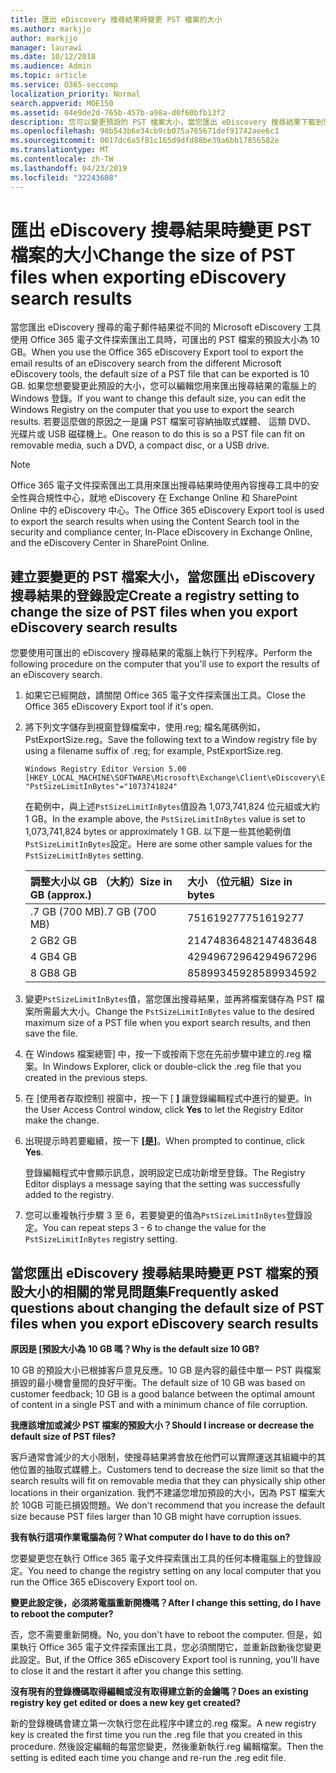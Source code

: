 ```yaml
---
title: 匯出 eDiscovery 搜尋結果時變更 PST 檔案的大小
ms.author: markjjo
author: markjjo
manager: laurawi
ms.date: 10/12/2018
ms.audience: Admin
ms.topic: article
ms.service: O365-seccomp
localization_priority: Normal
search.appverid: MOE150
ms.assetid: 04e9de2d-765b-457b-a98a-d0f60bfb13f2
description: 您可以變更預設的 PST 檔案大小，當您匯出 eDiscovery 搜尋結果下載到您的電腦。
ms.openlocfilehash: 98b543b6e34cb9cb075a765671def91742aee6c1
ms.sourcegitcommit: 0017dc6a5f81c165d9dfd88be39a6bb17856582e
ms.translationtype: MT
ms.contentlocale: zh-TW
ms.lasthandoff: 04/23/2019
ms.locfileid: "32243608"
---
```

# <a name="change-the-size-of-pst-files-when-exporting-ediscovery-search-results"></a><span data-ttu-id="ab1f0-103">匯出 eDiscovery 搜尋結果時變更 PST 檔案的大小</span><span class="sxs-lookup"><span data-stu-id="ab1f0-103">Change the size of PST files when exporting eDiscovery search results</span></span>

<span data-ttu-id="ab1f0-104">當您匯出 eDiscovery 搜尋的電子郵件結果從不同的 Microsoft eDiscovery 工具使用 Office 365 電子文件探索匯出工具時，可匯出的 PST 檔案的預設大小為 10 GB。</span><span class="sxs-lookup"><span data-stu-id="ab1f0-104">When you use the Office 365 eDiscovery Export tool to export the email results of an eDiscovery search from the different Microsoft eDiscovery tools, the default size of a PST file that can be exported is 10 GB.</span></span> <span data-ttu-id="ab1f0-105">如果您想要變更此預設的大小，您可以編輯您用來匯出搜尋結果的電腦上的 Windows 登錄。</span><span class="sxs-lookup"><span data-stu-id="ab1f0-105">If you want to change this default size, you can edit the Windows Registry on the computer that you use to export the search results.</span></span> <span data-ttu-id="ab1f0-106">若要這麼做的原因之一是讓 PST 檔案可容納抽取式媒體、 這類 DVD、 光碟片或 USB 磁碟機上。</span><span class="sxs-lookup"><span data-stu-id="ab1f0-106">One reason to do this is so a PST file can fit on removable media, such a DVD, a compact disc, or a USB drive.</span></span> 
  
> [!NOTE]
>  <span data-ttu-id="ab1f0-107">Office 365 電子文件探索匯出工具用來匯出搜尋結果時使用內容搜尋工具中的安全性與合規性中心，就地 eDiscovery 在 Exchange Online 和 SharePoint Online 中的 eDiscovery 中心。</span><span class="sxs-lookup"><span data-stu-id="ab1f0-107">The Office 365 eDiscovery Export tool is used to export the search results when using the Content Search tool in the security and compliance center, In-Place eDiscovery in Exchange Online, and the eDiscovery Center in SharePoint Online.</span></span>
  
## <a name="create-a-registry-setting-to-change-the-size-of-pst-files-when-you-export-ediscovery-search-results"></a><span data-ttu-id="ab1f0-108">建立要變更的 PST 檔案大小，當您匯出 eDiscovery 搜尋結果的登錄設定</span><span class="sxs-lookup"><span data-stu-id="ab1f0-108">Create a registry setting to change the size of PST files when you export eDiscovery search results</span></span>

<span data-ttu-id="ab1f0-109">您要使用可匯出的 eDiscovery 搜尋結果的電腦上執行下列程序。</span><span class="sxs-lookup"><span data-stu-id="ab1f0-109">Perform the following procedure on the computer that you'll use to export the results of an eDiscovery search.</span></span>
  
1. <span data-ttu-id="ab1f0-110">如果它已經開啟，請關閉 Office 365 電子文件探索匯出工具。</span><span class="sxs-lookup"><span data-stu-id="ab1f0-110">Close the Office 365 eDiscovery Export tool if it's open.</span></span> 
    
2. <span data-ttu-id="ab1f0-111">將下列文字儲存到視窗登錄檔案中，使用.reg; 檔名尾碼例如，PstExportSize.reg。</span><span class="sxs-lookup"><span data-stu-id="ab1f0-111">Save the following text to a Window registry file by using a filename suffix of .reg; for example, PstExportSize.reg.</span></span> 
    
    ```
    Windows Registry Editor Version 5.00
    [HKEY_LOCAL_MACHINE\SOFTWARE\Microsoft\Exchange\Client\eDiscovery\ExportTool]
    "PstSizeLimitInBytes"="1073741824"
    ```

    <span data-ttu-id="ab1f0-112">在範例中，與上述`PstSizeLimitInBytes`值設為 1,073,741,824 位元組或大約 1 GB。</span><span class="sxs-lookup"><span data-stu-id="ab1f0-112">In the example above, the  `PstSizeLimitInBytes` value is set to 1,073,741,824 bytes or approximately 1 GB.</span></span> <span data-ttu-id="ab1f0-113">以下是一些其他範例值`PstSizeLimitInBytes`設定。</span><span class="sxs-lookup"><span data-stu-id="ab1f0-113">Here are some other sample values for the  `PstSizeLimitInBytes` setting.</span></span> 
    
    |<span data-ttu-id="ab1f0-114">**調整大小以 GB （大約）**</span><span class="sxs-lookup"><span data-stu-id="ab1f0-114">**Size in GB (approx.)**</span></span>|<span data-ttu-id="ab1f0-115">**大小 （位元組）**</span><span class="sxs-lookup"><span data-stu-id="ab1f0-115">**Size in bytes**</span></span>|
    |:-----|:-----|
    |<span data-ttu-id="ab1f0-116">.7 GB (700 MB)</span><span class="sxs-lookup"><span data-stu-id="ab1f0-116">.7 GB (700 MB)</span></span>  <br/> |<span data-ttu-id="ab1f0-117">751619277</span><span class="sxs-lookup"><span data-stu-id="ab1f0-117">751619277</span></span>  <br/> |
    |<span data-ttu-id="ab1f0-118">2 GB</span><span class="sxs-lookup"><span data-stu-id="ab1f0-118">2 GB</span></span>  <br/> |<span data-ttu-id="ab1f0-119">2147483648</span><span class="sxs-lookup"><span data-stu-id="ab1f0-119">2147483648</span></span>  <br/> |
    |<span data-ttu-id="ab1f0-120">4 GB</span><span class="sxs-lookup"><span data-stu-id="ab1f0-120">4 GB</span></span>  <br/> |<span data-ttu-id="ab1f0-121">4294967296</span><span class="sxs-lookup"><span data-stu-id="ab1f0-121">4294967296</span></span>  <br/> |
    |<span data-ttu-id="ab1f0-122">8 GB</span><span class="sxs-lookup"><span data-stu-id="ab1f0-122">8 GB</span></span>  <br/> |<span data-ttu-id="ab1f0-123">8589934592</span><span class="sxs-lookup"><span data-stu-id="ab1f0-123">8589934592</span></span>  <br/> |
   
3. <span data-ttu-id="ab1f0-124">變更`PstSizeLimitInBytes`值，當您匯出搜尋結果，並再將檔案儲存為 PST 檔案所需最大大小。</span><span class="sxs-lookup"><span data-stu-id="ab1f0-124">Change the `PstSizeLimitInBytes` value to the desired maximum size of a PST file when you export search results, and then save the file.</span></span> 
    
4. <span data-ttu-id="ab1f0-125">在 Windows 檔案總管] 中，按一下或按兩下您在先前步驟中建立的.reg 檔案。</span><span class="sxs-lookup"><span data-stu-id="ab1f0-125">In Windows Explorer, click or double-click the .reg file that you created in the previous steps.</span></span>
    
5. <span data-ttu-id="ab1f0-126">在 [使用者存取控制] 視窗中，按一下 [ **]** 讓登錄編輯程式中進行的變更。</span><span class="sxs-lookup"><span data-stu-id="ab1f0-126">In the User Access Control window, click **Yes** to let the Registry Editor make the change.</span></span> 
    
6. <span data-ttu-id="ab1f0-127">出現提示時若要繼續，按一下 **[是]**。</span><span class="sxs-lookup"><span data-stu-id="ab1f0-127">When prompted to continue, click **Yes**.</span></span>
    
    <span data-ttu-id="ab1f0-128">登錄編輯程式中會顯示訊息，說明設定已成功新增至登錄。</span><span class="sxs-lookup"><span data-stu-id="ab1f0-128">The Registry Editor displays a message saying that the setting was successfully added to the registry.</span></span>
    
7. <span data-ttu-id="ab1f0-129">您可以重複執行步驟 3 至 6，若要變更的值為`PstSizeLimitInBytes`登錄設定。</span><span class="sxs-lookup"><span data-stu-id="ab1f0-129">You can repeat steps 3 - 6 to change the value for the  `PstSizeLimitInBytes` registry setting.</span></span> 
  
## <a name="frequently-asked-questions-about-changing-the-default-size-of-pst-files-when-you-export-ediscovery-search-results"></a><span data-ttu-id="ab1f0-130">當您匯出 eDiscovery 搜尋結果時變更 PST 檔案的預設大小的相關的常見問題集</span><span class="sxs-lookup"><span data-stu-id="ab1f0-130">Frequently asked questions about changing the default size of PST files when you export eDiscovery search results</span></span>

 <span data-ttu-id="ab1f0-131">**原因是 [預設大小為 10 GB 嗎？**</span><span class="sxs-lookup"><span data-stu-id="ab1f0-131">**Why is the default size 10 GB?**</span></span>
  
<span data-ttu-id="ab1f0-132">10 GB 的預設大小已根據客戶意見反應。10 GB 是內容的最佳中單一 PST 與檔案損毀的最小機會量間的良好平衡。</span><span class="sxs-lookup"><span data-stu-id="ab1f0-132">The default size of 10 GB was based on customer feedback; 10 GB is a good balance between the optimal amount of content in a single PST and with a minimum chance of file corruption.</span></span>
  
 <span data-ttu-id="ab1f0-133">**我應該增加或減少 PST 檔案的預設大小？**</span><span class="sxs-lookup"><span data-stu-id="ab1f0-133">**Should I increase or decrease the default size of PST files?**</span></span>
  
<span data-ttu-id="ab1f0-134">客戶通常會減少的大小限制，使搜尋結果將會放在他們可以實際運送其組織中的其他位置的抽取式媒體上。</span><span class="sxs-lookup"><span data-stu-id="ab1f0-134">Customers tend to decrease the size limit so that the search results will fit on removable media that they can physically ship other locations in their organization.</span></span> <span data-ttu-id="ab1f0-135">我們不建議您增加預設的大小，因為 PST 檔案大於 10GB 可能已損毀問題。</span><span class="sxs-lookup"><span data-stu-id="ab1f0-135">We don't recommend that you increase the default size because PST files larger than 10 GB might have corruption issues.</span></span>
  
 <span data-ttu-id="ab1f0-136">**我有執行這項作業電腦為何？**</span><span class="sxs-lookup"><span data-stu-id="ab1f0-136">**What computer do I have to do this on?**</span></span>
  
<span data-ttu-id="ab1f0-137">您要變更您在執行 Office 365 電子文件探索匯出工具的任何本機電腦上的登錄設定。</span><span class="sxs-lookup"><span data-stu-id="ab1f0-137">You need to change the registry setting on any local computer that you run the Office 365 eDiscovery Export tool on.</span></span>
  
 <span data-ttu-id="ab1f0-138">**變更此設定後，必須將電腦重新開機嗎？**</span><span class="sxs-lookup"><span data-stu-id="ab1f0-138">**After I change this setting, do I have to reboot the computer?**</span></span>
  
<span data-ttu-id="ab1f0-139">否，您不需要重新開機。</span><span class="sxs-lookup"><span data-stu-id="ab1f0-139">No, you don't have to reboot the computer.</span></span> <span data-ttu-id="ab1f0-140">但是，如果執行 Office 365 電子文件探索匯出工具，您必須關閉它，並重新啟動後您變更此設定。</span><span class="sxs-lookup"><span data-stu-id="ab1f0-140">But, if the Office 365 eDiscovery Export tool is running, you'll have to close it and the restart it after you change this setting.</span></span>
  
 <span data-ttu-id="ab1f0-141">**沒有現有的登錄機碼取得編輯或沒有取得建立新的金鑰嗎？**</span><span class="sxs-lookup"><span data-stu-id="ab1f0-141">**Does an existing registry key get edited or does a new key get created?**</span></span>
  
<span data-ttu-id="ab1f0-142">新的登錄機碼會建立第一次執行您在此程序中建立的.reg 檔案。</span><span class="sxs-lookup"><span data-stu-id="ab1f0-142">A new registry key is created the first time you run the .reg file that you created in this procedure.</span></span> <span data-ttu-id="ab1f0-143">然後設定編輯的每當您變更，然後重新執行.reg 編輯檔案。</span><span class="sxs-lookup"><span data-stu-id="ab1f0-143">Then the setting is edited each time you change and re-run the .reg edit file.</span></span>
